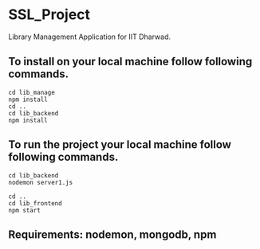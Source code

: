 # SSL_Project
Library Management Application for IIT Dharwad.

## To install on your local machine follow following commands.

```cd lib_manage```\
```npm install ```\
```cd ..```\
```cd lib_backend```\
```npm install```

## To run the project your local machine follow following commands.

```cd lib_backend```\
```nodemon server1.js```

```cd ..```\
```cd lib_frontend```\
```npm start```

## Requirements: nodemon, mongodb, npm
